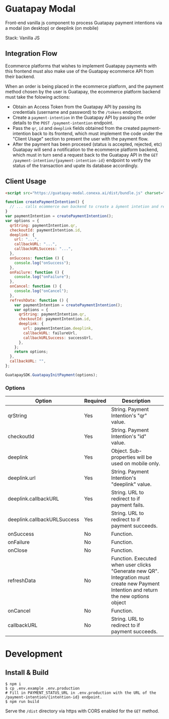 # Guatapay Modal

Front-end vanilla js component to process Guatapay payment intentions via a modal (on desktop) or deeplink (on mobile)

Stack: Vanilla JS

## Integration Flow

Ecommerce platforms that wishes to implement Guatapay payments with this frontend must also make use of the Guatapay ecommerce API from their backend.

When an order is being placed in the ecommerce platform, and the payment method chosen by the user is Guatapay, the ecommerce platform backend must take the folowing actions:

- Obtain an Access Token from the Guatapay API by passing its credentials (username and password) to the `/tokens` endpoint.
- Create a `payment-intention` in the Guatapay API by passing the order details to the `POST /payment-intention` endpoint.
- Pass the `qr`, `id` and `deeplink` fields obtained from the created payment-intention back to its frontend, which must implement the code under the "Client Usage" section to present the user with the payment flow.
- After the payment has been procesed (status is accepted, rejected, etc) Guatapay will send a notification to the ecommerce platform backend, which must in turn send a request back to the Guatapay API in the `GET /payment-intention/{payment-intention-id}` endpoint to verify the status of the transaction and upate its database accordingly.

## Client Usage

```html
<script src="https://guatapay-modal.conexa.ai/dist/bundle.js" charset="utf-8">
```

```js
function createPaymentIntention() {
  // ... calls ecommerce own backend to create a áyment intetion and returns the data
}
var paymentIntention = createPaymentIntention();
var options = {
  qrString: paymentIntention.qr,
  checkoutId: paymentIntention.id,
  deeplink: {
    url: "...",
    callbackURL: "...",
    callbackURLSuccess: "...",
  },
  onSuccess: function () {
    console.log("onSuccess");
  },
  onFailure: function () {
    console.log("onFailure");
  },
  onCancel: function () {
    console.log("onCancel");
  },
  refreshData: function () {
    var paymentIntention = createPaymentIntention();
    var options = {
      qrString: paymentIntention.qr,
      checkoutId: paymentIntention.id,
      deeplink: {
        url: paymentIntention.deeplink,
        callbackURL: failureUrl,
        callbackURLSuccess: successUrl,
      },
    };
    return options;
  },
  callbackURL: "",
};

GuatapaySDK.GuatapayInitPayment(options);
```

### Options

| Option                      | Required | Description                                                                                                                            |
| --------------------------- | -------- | -------------------------------------------------------------------------------------------------------------------------------------- |
| qrString                    | Yes      | String. Payment Intention's "qr" value.                                                                                                |
| checkoutId                  | Yes      | String. Payment Intention's "id" value.                                                                                                |
| deeplink                    | Yes      | Object. Sub-properties will be used on mobile only.                                                                                    |
| deeplink.url                | Yes      | String. Payment Intention's "deeplink" value.                                                                                          |
| deeplink.callbackURL        | Yes      | String. URL to redirect to if payment fails.                                                                                           |
| deeplink.callbackURLSuccess | Yes      | String. URL to redirect to if payment succeeds.                                                                                        |
| onSuccess                   | No       | Function.                                                                                                                              |
| onFailure                   | No       | Function.                                                                                                                              |
| onClose                     | No       | Function.                                                                                                                              |
| refreshData                 | No       | Function. Executed when user clicks "Generate new QR". Integration must create new Payment Intention and return the new options object |
| onCancel                    | No       | Function.                                                                                                                              |
| callbackURL                 | No       | String. URL to redirect to if payment succeeds.                                                                                        |

# Development

## Install & Build

```
$ npm i
$ cp .env.example .env.production
# Fill in PAYMENT_STATUS_URL in .env.production with the URL of the /payment-intention/{intention-id} endpoint.
$ npm run build
```

Serve the `/dist` directory via https with CORS enabled for the `GET` method.
